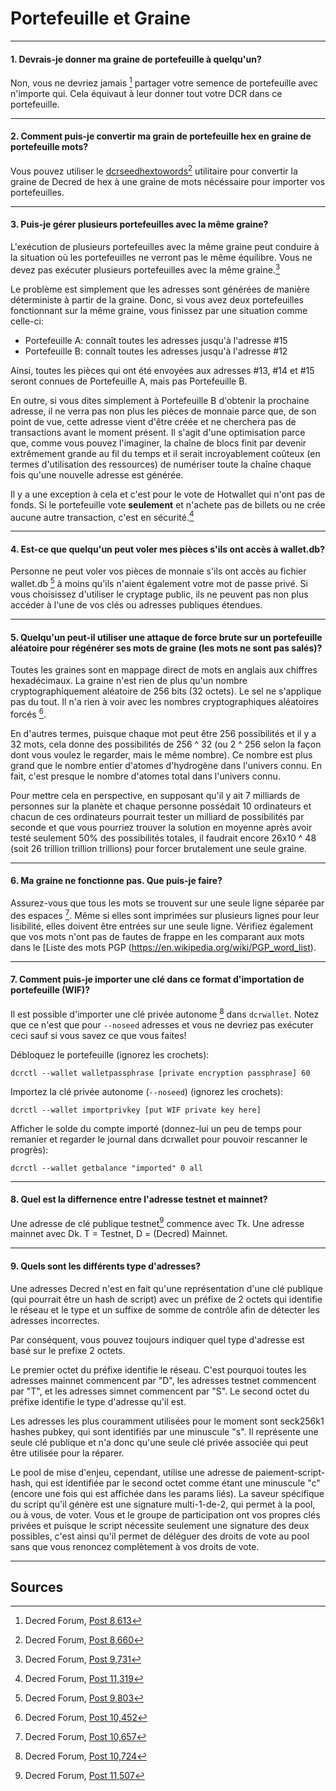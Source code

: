# **<i class="fa fa-money"></i> Portefeuille et Graine**

---

#### **1. Devrais-je donner ma graine de portefeuille à quelqu'un?**

Non, vous ne devriez jamais [^8613] partager votre semence de portefeuille avec n'importe qui. Cela équivaut à leur donner tout votre DCR dans ce portefeuille.

---

#### **2. Comment puis-je convertir ma grain de portefeuille hex en graine de portefeuille mots?**

Vous pouvez utiliser le [dcrseedhextowords](https://github.com/davecgh/dcrseedhextowords)[^8660] utilitaire pour convertir la graine de Decred de hex à une graine de mots nécéssaire pour importer vos portefeuilles.

---

#### **3. Puis-je gérer plusieurs portefeuilles avec la même graine?**

L'exécution de plusieurs portefeuilles avec la même graine peut conduire à la situation où les portefeuilles ne verront pas le même équilibre. Vous ne devez pas exécuter plusieurs portefeuilles avec la même graine.[^9731]

Le problème est simplement que les adresses sont générées de manière déterministe à partir de la graine. Donc, si vous avez deux portefeuilles fonctionnant sur la même graine, vous finissez par une situation comme celle-ci:

* Portefeuille A: connaît toutes les adresses jusqu'à l'adresse #15
* Portefeuille B: connaît toutes les adresses jusqu'à l'adresse #12

Ainsi, toutes les pièces qui ont été envoyées aux adresses #13, #14 et #15 seront connues de Portefeuille A, mais pas Portefeuille B.

En outre, si vous dites simplement à Portefeuille B d'obtenir la prochaine adresse, il ne verra pas non plus les pièces de monnaie parce que, de son point de vue, cette adresse vient d'être créée et ne cherchera pas de transactions avant le moment présent. Il s'agit d'une optimisation parce que, comme vous pouvez l'imaginer, la chaîne de blocs finit par devenir extrêmement grande au fil du temps et il serait incroyablement coûteux (en termes d'utilisation des ressources) de numériser toute la chaîne chaque fois qu'une nouvelle adresse est générée.

Il y a une exception à cela et c'est pour le vote de Hotwallet qui n'ont pas de fonds. Si le portefeuille vote **seulement**  et n'achete pas de billets ou ne crée aucune autre transaction, c'est en sécurité.[^11319]

---

#### **4. Est-ce que quelqu'un peut voler mes pièces s'ils ont accès à wallet.db?**

Personne ne peut voler vos pièces de monnaie s'ils ont accès au fichier wallet.db [^9803] à moins qu'ils n'aient également votre mot de passe privé. Si vous choisissez d'utiliser le cryptage public, ils ne peuvent pas non plus accéder à l'une de vos clés ou adresses publiques étendues.

---

#### **5. Quelqu'un peut-il utiliser une attaque de force brute sur un portefeuille aléatoire pour régénérer ses mots de graine (les mots ne sont pas salés)?**

Toutes les graines sont en mappage direct de mots en anglais aux chiffres hexadécimaux. La graine n'est rien de plus qu'un nombre cryptographiquement aléatoire de 256 bits (32 octets). Le sel ne s'applique pas du tout. Il n'a rien à voir avec les nombres cryptographiques aléatoires forcés [^ 10452].

En d'autres termes, puisque chaque mot peut être 256 possibilités et il y a 32 mots, cela donne des possibilités de 256 ^ 32 (ou 2 ^ 256 selon la façon dont vous voulez le regarder, mais le même nombre). Ce nombre est plus grand que le nombre entier d'atomes d'hydrogène dans l'univers connu. En fait, c'est presque le nombre d'atomes total dans l'univers connu.

Pour mettre cela en perspective, en supposant qu'il y ait 7 milliards de personnes sur la planète et chaque personne possédait 10 ordinateurs et chacun de ces ordinateurs pourrait tester un milliard de possibilités par seconde et que vous pourriez trouver la solution en moyenne après avoir testé seulement 50% des possibilités totales, il faudrait encore 26x10 ^ 48 (soit 26 trillion trillion trillions) pour forcer brutalement une seule graine.

---

#### **6. Ma graine ne fonctionne pas. Que puis-je faire?**

Assurez-vous que tous les mots se trouvent sur une seule ligne séparée par des espaces [^10657]. Même si elles sont imprimées sur plusieurs lignes pour leur lisibilité, elles doivent être entrées sur une seule ligne. Vérifiez également que vos mots n'ont pas de fautes de frappe en les comparant aux mots dans le [Liste des mots PGP (https://en.wikipedia.org/wiki/PGP_word_list).

---

#### **7. Comment puis-je importer une clé dans ce format d'importation de portefeuille (WIF)?**

Il est possible d'importer une clé privée autonome [^10724] dans `dcrwallet`. Notez que ce n'est que pour `--noseed` adresses et vous ne devriez pas exécuter ceci sauf si vous savez ce que vous faites!

Débloquez le portefeuille (ignorez les crochets):

```no-highlight
dcrctl --wallet walletpassphrase [private encryption passphrase] 60
```

Importez la clé privée autonome (`--noseed`) (ignorez les crochets):

```no-highlight
dcrctl --wallet importprivkey [put WIF private key here]
```

Afficher le solde du compte importé (donnez-lui un peu de temps pour remanier et regarder le journal dans dcrwallet pour pouvoir rescanner le progrès):

```no-highlight
dcrctl --wallet getbalance "imported" 0 all
```

---

#### **8. Quel est la differnence entre l'adresse testnet et mainnet?**

Une adresse de clé publique testnet[^11507] commence avec Tk. Une adresse mainnet avec Dk. T = Testnet, D = (Decred) Mainnet.

---

#### **9. Quels sont les différents type d'adresses?**

Une adresses Decred n'est en fait qu'une représentation d'une clé publique (qui pourrait être un hash de script) avec un préfixe de 2 octets qui identifie le réseau et le type et un suffixe de somme de contrôle afin de détecter les adresses incorrectes.

Par conséquent, vous pouvez toujours indiquer quel type d'adresse est basé sur le prefixe 2 octets.

Le premier octet du préfixe identifie le réseau. C'est pourquoi toutes les adresses mainnet commencent par "D", les adresses testnet commencent par "T", et les adresses simnet commencent par "S". Le second octet du préfixe identifie le type d'adresse qu'il est.

Les adresses les plus couramment utilisées pour le moment sont seck256k1 hashes pubkey, qui sont identifiés par une minuscule "s". Il représente une seule clé publique et n'a donc qu'une seule clé privée associée qui peut être utilisée pour la réparer.

Le pool de mise d'enjeu, cependant, utilise une adresse de paiement-script-hash, qui est identifiée par le second octet comme étant une minuscule "c" (encore une fois qui est affichée dans les params liés). La saveur spécifique du script qu'il génère est une signature multi-1-de-2, qui permet à la pool, ou à vous, de voter. Vous et le groupe de participation ont vos propres clés privées et puisque le script nécessite seulement une signature des deux possibles, c'est ainsi qu'il permet de déléguer des droits de vote au pool sans que vous renoncez complètement à vos droits de vote.

---

## **<i class="fa fa-book"></i> Sources**

[^8613]: Decred Forum, [Post 8,613](https://forum.decred.org/threads/576/#post-8613)
[^8660]: Decred Forum, [Post 8,660](https://forum.decred.org/threads/534/page-3#post-8660)
[^9731]: Decred Forum, [Post 9,731](https://forum.decred.org/threads/657/#post-9731)
[^11319]: Decred Forum, [Post 11,319](https://forum.decred.org/threads/531/page-3#post-11319)
[^9803]: Decred Forum, [Post 9,803](https://forum.decred.org/threads/686/#post-9803)
[^10452]: Decred Forum, [Post 10,452](https://forum.decred.org/threads/734/#post-10452)
[^10657]: Decred Forum, [Post 10,657](https://forum.decred.org/threads/483/#post-10657)
[^10724]: Decred Forum, [Post 10,724](https://forum.decred.org/threads/643/page-3#post-10724)
[^11507]: Decred Forum, [Post 11,507](https://forum.decred.org/threads/792/#post-11507)
[^14995]: Decred Forum, [Post 14,995](https://forum.decred.org/threads/1321/page-2#post-14995)
